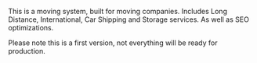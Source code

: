 This is a moving system, built for moving companies. Includes Long Distance, International, Car Shipping and Storage services. As well as SEO optimizations. 

Please note this is a first version, not everything will be ready for production.
